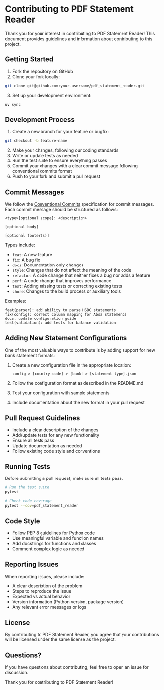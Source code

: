 # Contributing to PDF Statement Reader

Thank you for your interest in contributing to PDF Statement Reader! This document provides guidelines and information about contributing to this project.

## Getting Started

1. Fork the repository on GitHub
2. Clone your fork locally:
```bash
git clone git@github.com:your-username/pdf_statement_reader.git
```
3. Set up your development environment:
```bash
uv sync
```

## Development Process

1. Create a new branch for your feature or bugfix:
```bash
git checkout -b feature-name
```

2. Make your changes, following our coding standards
3. Write or update tests as needed
4. Run the test suite to ensure everything passes
5. Commit your changes with a clear commit message following conventional commits format
6. Push to your fork and submit a pull request

## Commit Messages

We follow the [Conventional Commits](https://www.conventionalcommits.org/) specification for commit messages. Each commit message should be structured as follows:

```
<type>[optional scope]: <description>

[optional body]

[optional footer(s)]
```

Types include:
- `feat`: A new feature
- `fix`: A bug fix
- `docs`: Documentation only changes
- `style`: Changes that do not affect the meaning of the code
- `refactor`: A code change that neither fixes a bug nor adds a feature
- `perf`: A code change that improves performance
- `test`: Adding missing tests or correcting existing tests
- `chore`: Changes to the build process or auxiliary tools

Examples:
```
feat(parser): add ability to parse HSBC statements
fix(config): correct column mapping for Absa statements
docs: update configuration guide
test(validation): add tests for balance validation
```

## Adding New Statement Configurations

One of the most valuable ways to contribute is by adding support for new bank statement formats:

1. Create a new configuration file in the appropriate location:
   ```
   config > [country code] > [bank] > [statement type].json
   ```

2. Follow the configuration format as described in the README.md
3. Test your configuration with sample statements
4. Include documentation about the new format in your pull request

## Pull Request Guidelines

- Include a clear description of the changes
- Add/update tests for any new functionality
- Ensure all tests pass
- Update documentation as needed
- Follow existing code style and conventions

## Running Tests

Before submitting a pull request, make sure all tests pass:

```bash
# Run the test suite
pytest

# Check code coverage
pytest --cov=pdf_statement_reader
```

## Code Style

- Follow PEP 8 guidelines for Python code
- Use meaningful variable and function names
- Add docstrings for functions and classes
- Comment complex logic as needed

## Reporting Issues

When reporting issues, please include:

- A clear description of the problem
- Steps to reproduce the issue
- Expected vs actual behavior
- Version information (Python version, package version)
- Any relevant error messages or logs

## License

By contributing to PDF Statement Reader, you agree that your contributions will be licensed under the same license as the project.

## Questions?

If you have questions about contributing, feel free to open an issue for discussion.

Thank you for contributing to PDF Statement Reader! 